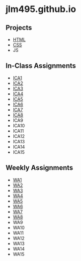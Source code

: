 # jlm495.github.io

## Projects

* [HTML](/html-midterm)
* [CSS](/index.html)
* JS

## In-Class Assignments

* [ICA1](/ica/ICA1%20--%20How%20to%20Search%20--%20Jenna%20Mandel.pdf)
* [ICA2](/ica/ICA2_Jenna_Mandel.pdf)
* [ICA3](/ica/ica3a.html)
* [ICA4](/ica/ica4.html)
* [ICA5](/ica/ica5/ica5.html)
* [ICA6](/ica/ica6/ica6.html)
* [ICA7](/ica/ica7/ica7.html)
* [ICA8](/ica/ica8.html)
* ICA9
* ICA10
* ICA11
* ICA12
* ICA13
* ICA14
* ICA15

## Weekly Assignments

* [WA1](/wa/wa1.html)
* [WA2](/wa/wa2.html)
* [WA3](/wa/wa3.html)
* [WA4](/wa/wa4/wa4.html)
* [WA5](/wa/wa5/wa5.html)
* [WA6](/wa/wa6/wa6.html)
* [WA7](/wa/wa7/wa7.html)
* [WA8](/wa/wa8.html)
* WA9
* WA10
* WA11
* WA12
* WA13
* WA14
* WA15
